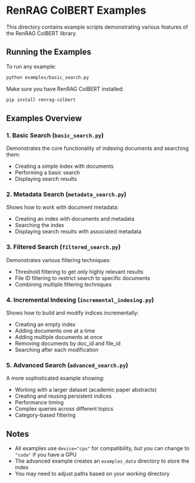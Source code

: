 # RenRAG ColBERT Examples

This directory contains example scripts demonstrating various features of the RenRAG ColBERT library.

## Running the Examples

To run any example:

```bash
python examples/basic_search.py
```

Make sure you have RenRAG ColBERT installed:

```bash
pip install renrag-colbert
```

## Examples Overview

### 1. Basic Search (`basic_search.py`)

Demonstrates the core functionality of indexing documents and searching them:
- Creating a simple index with documents
- Performing a basic search
- Displaying search results

### 2. Metadata Search (`metadata_search.py`)

Shows how to work with document metadata:
- Creating an index with documents and metadata
- Searching the index
- Displaying search results with associated metadata

### 3. Filtered Search (`filtered_search.py`)

Demonstrates various filtering techniques:
- Threshold filtering to get only highly relevant results
- File ID filtering to restrict search to specific documents
- Combining multiple filtering techniques

### 4. Incremental Indexing (`incremental_indexing.py`)

Shows how to build and modify indices incrementally:
- Creating an empty index
- Adding documents one at a time
- Adding multiple documents at once
- Removing documents by doc_id and file_id
- Searching after each modification

### 5. Advanced Search (`advanced_search.py`)

A more sophisticated example showing:
- Working with a larger dataset (academic paper abstracts)
- Creating and reusing persistent indices
- Performance timing
- Complex queries across different topics
- Category-based filtering

## Notes

- All examples use `device="cpu"` for compatibility, but you can change to `"cuda"` if you have a GPU
- The advanced example creates an `examples_data` directory to store the index
- You may need to adjust paths based on your working directory